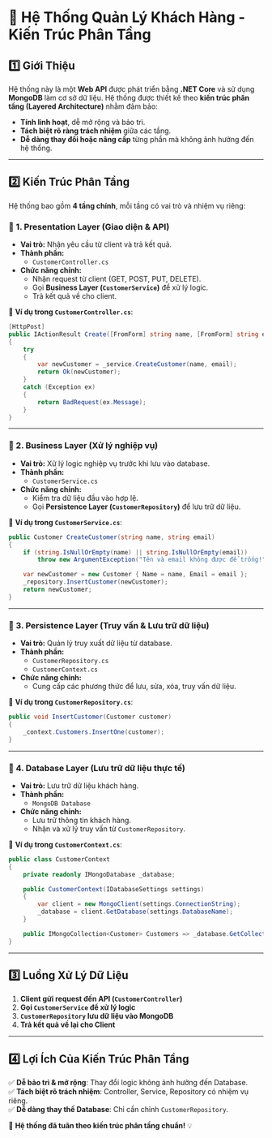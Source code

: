 # **📌 Hệ Thống Quản Lý Khách Hàng - Kiến Trúc Phân Tầng**

## **1️⃣ Giới Thiệu**
Hệ thống này là một **Web API** được phát triển bằng **.NET Core** và sử dụng **MongoDB** làm cơ sở dữ liệu.
Hệ thống được thiết kế theo **kiến trúc phân tầng (Layered Architecture)** nhằm đảm bảo:
- **Tính linh hoạt**, dễ mở rộng và bảo trì.
- **Tách biệt rõ ràng trách nhiệm** giữa các tầng.
- **Dễ dàng thay đổi hoặc nâng cấp** từng phần mà không ảnh hưởng đến hệ thống.

---

## **2️⃣ Kiến Trúc Phân Tầng**
Hệ thống bao gồm **4 tầng chính**, mỗi tầng có vai trò và nhiệm vụ riêng:

### **📌 1. Presentation Layer (Giao diện & API)**
- **Vai trò:** Nhận yêu cầu từ client và trả kết quả.
- **Thành phần:**  
  - `CustomerController.cs`
- **Chức năng chính:**  
  - Nhận request từ client (GET, POST, PUT, DELETE).
  - Gọi **Business Layer (`CustomerService`)** để xử lý logic.
  - Trả kết quả về cho client.

📌 **Ví dụ trong `CustomerController.cs`**:
```csharp
[HttpPost]
public IActionResult Create([FromForm] string name, [FromForm] string email)
{
    try
    {
        var newCustomer = _service.CreateCustomer(name, email);
        return Ok(newCustomer);
    }
    catch (Exception ex)
    {
        return BadRequest(ex.Message);
    }
}
```

---

### **📌 2. Business Layer (Xử lý nghiệp vụ)**
- **Vai trò:** Xử lý logic nghiệp vụ trước khi lưu vào database.
- **Thành phần:**  
  - `CustomerService.cs`
- **Chức năng chính:**  
  - Kiểm tra dữ liệu đầu vào hợp lệ.
  - Gọi **Persistence Layer (`CustomerRepository`)** để lưu trữ dữ liệu.

📌 **Ví dụ trong `CustomerService.cs`**:
```csharp
public Customer CreateCustomer(string name, string email)
{
    if (string.IsNullOrEmpty(name) || string.IsNullOrEmpty(email))
        throw new ArgumentException("Tên và email không được để trống!");

    var newCustomer = new Customer { Name = name, Email = email };
    _repository.InsertCustomer(newCustomer);
    return newCustomer;
}
```

---

### **📌 3. Persistence Layer (Truy vấn & Lưu trữ dữ liệu)**
- **Vai trò:** Quản lý truy xuất dữ liệu từ database.
- **Thành phần:**  
  - `CustomerRepository.cs`
  - `CustomerContext.cs`
- **Chức năng chính:**  
  - Cung cấp các phương thức để lưu, sửa, xóa, truy vấn dữ liệu.

📌 **Ví dụ trong `CustomerRepository.cs`**:
```csharp
public void InsertCustomer(Customer customer)
{
    _context.Customers.InsertOne(customer);
}
```

---

### **📌 4. Database Layer (Lưu trữ dữ liệu thực tế)**
- **Vai trò:** Lưu trữ dữ liệu khách hàng.
- **Thành phần:**  
  - `MongoDB Database`
- **Chức năng chính:**  
  - Lưu trữ thông tin khách hàng.
  - Nhận và xử lý truy vấn từ `CustomerRepository`.

📌 **Ví dụ trong `CustomerContext.cs`**:
```csharp
public class CustomerContext
{
    private readonly IMongoDatabase _database;

    public CustomerContext(IDatabaseSettings settings)
    {
        var client = new MongoClient(settings.ConnectionString);
        _database = client.GetDatabase(settings.DatabaseName);
    }

    public IMongoCollection<Customer> Customers => _database.GetCollection<Customer>("Customers");
}
```

---

## **3️⃣ Luồng Xử Lý Dữ Liệu**
1. **Client gửi request đến API (`CustomerController`)**  
2. **Gọi `CustomerService` để xử lý logic**  
3. **`CustomerRepository` lưu dữ liệu vào MongoDB**  
4. **Trả kết quả về lại cho Client**  

---

## **4️⃣ Lợi Ích Của Kiến Trúc Phân Tầng**
✅ **Dễ bảo trì & mở rộng**: Thay đổi logic không ảnh hưởng đến Database.  
✅ **Tách biệt rõ trách nhiệm**: Controller, Service, Repository có nhiệm vụ riêng.  
✅ **Dễ dàng thay thế Database**: Chỉ cần chỉnh `CustomerRepository`.  

🚀 **Hệ thống đã tuân theo kiến trúc phân tầng chuẩn!** 💡

